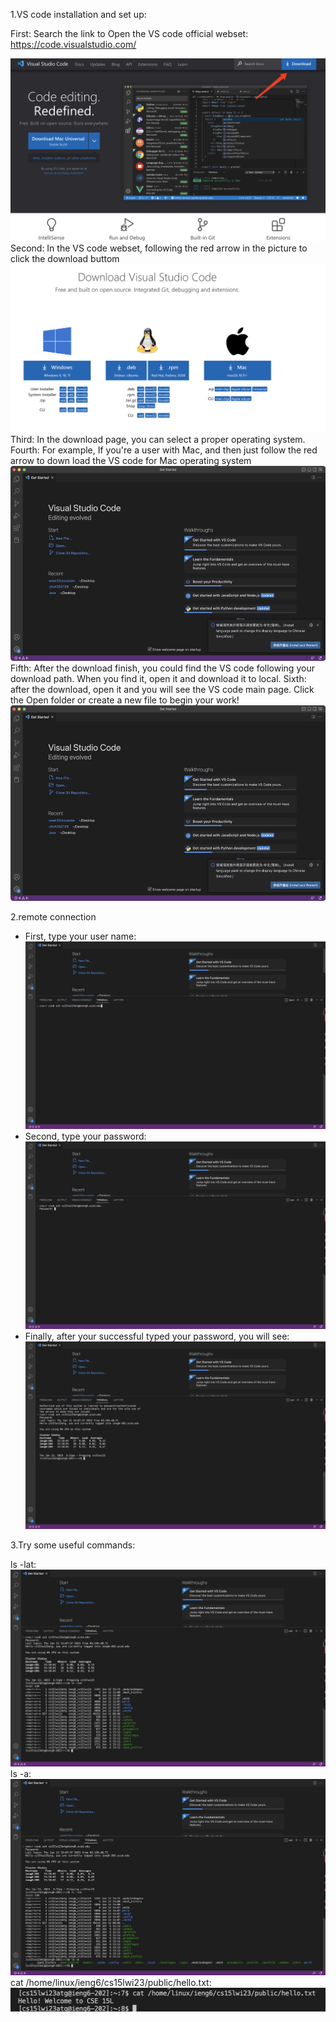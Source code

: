 1.VS code installation and set up:

First: Search the link to Open the VS code official webset: https://code.visualstudio.com/

![ing](1.png)
Second: In the VS code webset, following the red arrow in the picture to click the download buttom
![ing](2.png)
Third: In the download page, you can select a proper operating system.
Fourth: For example, If you're a user with Mac, and then just follow the red arrow to down load the VS code for Mac operating system
![ing](b.png)
Fifth: After the download finish, you could find the VS code following your download path. When you find it, open it and download it to local.
Sixth: after the download, open it and you will see the VS code main page. Click the Open folder or create a new file to begin your work!
![ing](b.png)


2.remote connection
- First, type your user name:
![ing](c.png)
- Second, type your password:
![ing](d.png)
- Finally, after your successful typed your password, you will see:
![ing](e.png)

3.Try some useful commands:

ls -lat:
![ing](f.png)
ls -a:
![ing](a.png)
cat /home/linux/ieng6/cs15lwi23/public/hello.txt:
![ing](aa.png)
